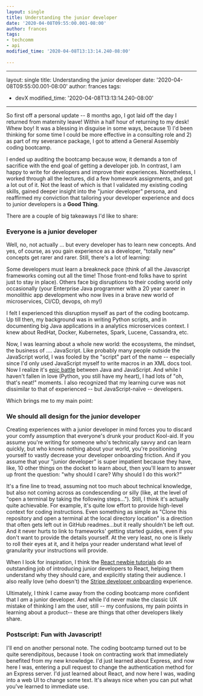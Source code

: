 ```yaml
---
layout: single
title: Understanding the junior developer
date: '2020-04-08T09:55:00.001-08:00'
author: frances
tags:
- techcomm
- api
modified_time: '2020-04-08T13:13:14.240-08:00'
 
---
```






---
layout: single
title: Understanding the junior developer
date: '2020-04-08T09:55:00.001-08:00'
author: frances
tags:
- devX
  modified_time: '2020-04-08T13:13:14.240-08:00'

---

So first off a personal update -- 8 months ago, I got laid off the day I returned from maternity leave! Within a half hour of returning to my desk! Whew boy! It was a blessing in disguise in some ways, because 1) I'd been thinking for some time I could be more effective in a consulting role and 2) as part of my severance package, I got to attend a General Assembly coding bootcamp.

I ended up auditing the bootcamp because wow, it demands a ton of sacrifice with the end goal of getting a developer job. In contrast, I am happy to write for developers and improve their experiences. Nonetheless, I worked through all the lectures, did a few homework assignments, and got a lot out of it. Not the least of which is that I validated my existing coding skills, gained deeper insight into the "junior developer" persona, and reaffirmed my conviction that tailoring your developer experience and docs to junior developers is a **Good Thing**.

There are a couple of big takeaways I'd like to share:

### Everyone is a junior developer

Well, no, not actually ... but every developer has to learn new concepts.  And yes, of course, as you gain experience as a developer, "totally new" concepts get rarer and rarer. Still, there's a lot of learning:

Some developers must learn a breakneck pace (think of all the Javascript frameworks coming out all the time! Those front-end folks have to sprint just to stay in place). Others face big disruptions to their coding world only occasionally (your Enterprise Java programmer with a 20 year career in monolithic app development who now lives in a brave new world of microservices, CI/CD, devops, oh my!)

I felt I experienced this disruption myself as part of the coding bootcamp. Up till then, my background was in writing Python scripts, and in documenting big Java applications in a analytics microservices context. I knew about RedHat, Docker, Kubernetes, Spark, Lucene, Cassandra, etc.

Now, I was learning about a whole new world: the ecosystems, the mindset, the business of ....  JavaScript.  Like probably many people outside the JavaScript world, I was fooled by the "script" part of the name -- especially since I'd only used JavaScript myself to write macros in an XML docs tool.  Now I realize it's [epic battle](https://www.javaworld.com/article/2886368/java-vs-nodejs-an-epic-battle-for-developer-mindshare.html) between Java and JavaScript. And while I haven't fallen in love (Python, you still have my heart), I had lots of "oh, that's neat!" moments. I also recognized that my learning curve was not dissimilar to that of experienced -- but JavaScript-naïve -- developers. 

Which brings me to my main point:

### We should all design for the junior developer

 Creating experiences with a junior developer in mind forces you to discard your comfy assumption that everyone's drunk your product Kool-aid. If you assume you're writing for someone who's technically savvy and can learn quickly, but who knows nothing about your world, you're positioning yourself to vastly decrease your developer onboarding friction. And if you assume that your "junior developer" is super impatient because they have, like, 10 other things on the docket to learn about, then you'll learn to answer up front the question: "why should I care? Why should I do this work?" 

It's a fine line to tread, assuming not too much about technical knowledge, but also not coming across as condescending or silly (like, at the level of "open a terminal by taking the following steps..."). Still, I think it's actually quite achievable. For example, it's quite low effort to provide high-level context for coding instructions. Even something as simple as "Clone this repository and open a terminal at the local directory location" is a direction that often gets left out in GitHub readmes...but it really shouldn't be left out.  And it never hurts to link to frameworks' getting started guides, even if you don't want to provide the details yourself. At the very least, no one is likely to roll their eyes at it, and it helps your reader understand what level of granularity your instructions will provide. 

When I look for inspiration, I think the [React newbie tutorials](https://reactjs.org/tutorial/tutorial.html) do an outstanding job of introducing junior developers to React, helping them understand why they should care, and explicitly stating their audience. I also really love (who doesn't) the [Stripe developer onboarding](https://dashboard.stripe.com/register ) experience.  

Ultimately, I think I came away from the coding bootcamp more confident that I *am* a junior developer. And while I'd never make the classic UX mistake of thinking I am the user, still -- my confusions, my pain points in learning about a product-- these are things that other developers likely share.

### Postscript: Fun with Javascript!

I'll end on another personal note. The coding bootcamp turned out to be quite serendipitous, because I took on contracting work that immediately benefited from my new knowledge. I'd just learned about Express, and now here I was, entering a pull request to change the authentication method for an Express server. I'd just learned about React, and now here I was, wading into a web UI to change some text. It's always nice when you can put what you've learned to immediate use. 









